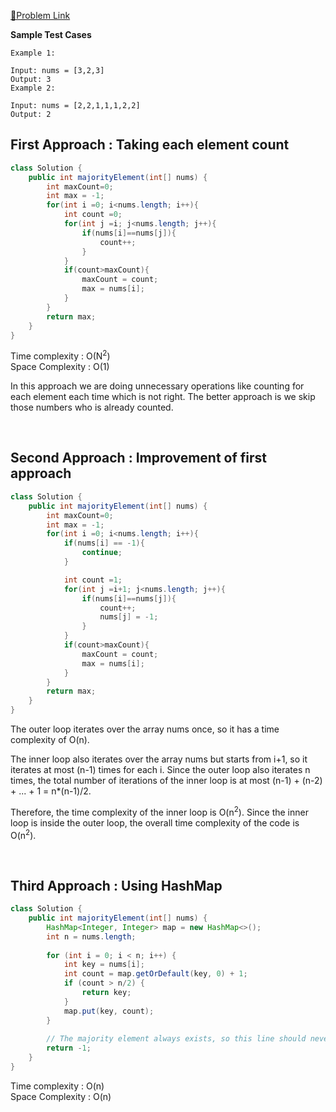 [📍Problem Link](https://leetcode.com/problems/majority-element/description/)

**Sample Test Cases**

```
Example 1:

Input: nums = [3,2,3]
Output: 3
Example 2:

Input: nums = [2,2,1,1,1,2,2]
Output: 2
```

## First Approach : Taking each element count

```java
class Solution {
    public int majorityElement(int[] nums) {
        int maxCount=0;
        int max = -1;
        for(int i =0; i<nums.length; i++){
            int count =0;
            for(int j =i; j<nums.length; j++){
                if(nums[i]==nums[j]){
                    count++;
                }
            }
            if(count>maxCount){
                maxCount = count;
                max = nums[i];
            }
        }
        return max;
    }
}
```

Time complexity : O(N<sup>2</sup>)<br>
Space Complexity : O(1)

In this approach we are doing unnecessary operations like counting for each element each time which is not right. The better approach is we skip those numbers who is already counted.

<br>

## Second Approach : Improvement of first approach

```java
class Solution {
    public int majorityElement(int[] nums) {
        int maxCount=0;
        int max = -1;
        for(int i =0; i<nums.length; i++){
            if(nums[i] == -1){
                continue;
            }

            int count =1;
            for(int j =i+1; j<nums.length; j++){
                if(nums[i]==nums[j]){
                    count++;
                    nums[j] = -1;
                }
            }
            if(count>maxCount){
                maxCount = count;
                max = nums[i];
            }
        }
        return max;
    }
}
```
The outer loop iterates over the array nums once, so it has a time complexity of O(n).

The inner loop also iterates over the array nums but starts from i+1, so it iterates at most (n-1) times for each i. Since the outer loop also iterates n times, the total number of iterations of the inner loop is at most (n-1) + (n-2) + ... + 1 = n*(n-1)/2.

Therefore, the time complexity of the inner loop is O(n<sup>2</sup>). Since the inner loop is inside the outer loop, the overall time complexity of the code is O(n<sup>2</sup>).


<br>

## Third Approach : Using HashMap

```java
class Solution {
    public int majorityElement(int[] nums) {
        HashMap<Integer, Integer> map = new HashMap<>();
        int n = nums.length;
        
        for (int i = 0; i < n; i++) {
            int key = nums[i];
            int count = map.getOrDefault(key, 0) + 1;
            if (count > n/2) {
                return key;
            }
            map.put(key, count);
        }
        
        // The majority element always exists, so this line should never be reached.
        return -1;
    }
}
```
Time complexity : O(n)<br>
Space Complexity : O(n)
